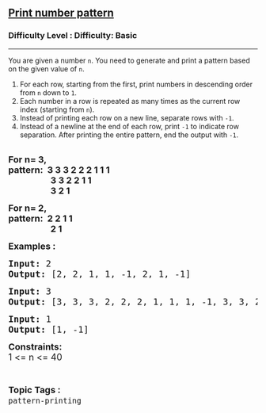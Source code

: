 <h2><a href="https://www.geeksforgeeks.org/problems/print-the-pattern-set-1/1">Print number pattern</a></h2><h3>Difficulty Level : Difficulty: Basic</h3><hr><div class="problems_problem_content__Xm_eO"><p>You are given a number <code>n</code>. You need to generate and print a pattern based on the given value of <code>n</code>.</p>
<ol>
<li>For each row, starting from the first, print numbers in descending order from <code>n</code> down to <code>1</code>.</li>
<li>Each number in a row is repeated as many times as the current row index (starting from <code>n</code>).</li>
<li>Instead of printing each row on a new line, separate rows with <code>-1</code>.</li>
<li>Instead of a newline at the end of each row, print&nbsp;<code>-1</code>&nbsp;to indicate row separation. After printing the entire pattern, end the output with <code>-1</code>.<br><br></li>
</ol>
<p><span style="font-size: 18px;"><strong>For n= 3,<br></strong></span><span style="font-size: 18px;"><strong>pattern:&nbsp; 3 3 3 2 2 2 1 1 1<br></strong></span><span style="font-size: 18px;"><strong>&nbsp; &nbsp; &nbsp; &nbsp; &nbsp; &nbsp; &nbsp; &nbsp; &nbsp; &nbsp; 3 3 2 2 1 1&nbsp;<br></strong></span><span style="font-size: 18px;"><strong>&nbsp; &nbsp; &nbsp; &nbsp; &nbsp; &nbsp; &nbsp; &nbsp; &nbsp; &nbsp; 3 2 1</strong></span></p>
<p><span style="font-size: 18px;"><strong>For n= 2,<br></strong></span><span style="font-size: 18px;"><strong>pattern:&nbsp; 2 2 1 1<br></strong></span><span style="font-size: 18px;"><strong>&nbsp; &nbsp; &nbsp; &nbsp; &nbsp; &nbsp; &nbsp; &nbsp; &nbsp; &nbsp; 2 1</strong></span></p>
<p><span style="font-size: 18px;"><strong>Examples :</strong></span></p>
<pre><span style="font-size: 18px;"><strong>Input: </strong>2<strong>
Output: </strong>[2, 2, 1, 1, -1, 2, 1, -1]</span></pre>
<pre><span style="font-size: 18px;"><strong>Input: </strong>3<strong>
Output: </strong>[</span><span style="font-size: 18px;">3, 3, 3, 2, 2, 2, 1, 1, 1, -1, 3, 3, 2, 2, 1, 1, -1, 3, 2, 1, -1]<br></span></pre>
<pre><span style="font-size: 18px;"><strong>Input: </strong>1<strong>
Output: </strong>[1</span><span style="font-size: 18px;">, -1]</span></pre>
<p><span style="font-size: 18px;"><strong>Constraints:</strong><br>1 &lt;= n &lt;= 40</span></p></div><br><p><span style=font-size:18px><strong>Topic Tags : </strong><br><code>pattern-printing</code>&nbsp;